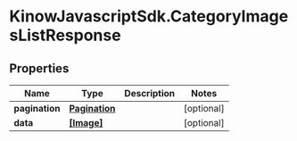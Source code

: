 # KinowJavascriptSdk.CategoryImagesListResponse

## Properties
Name | Type | Description | Notes
------------ | ------------- | ------------- | -------------
**pagination** | [**Pagination**](Pagination.md) |  | [optional] 
**data** | [**[Image]**](Image.md) |  | [optional] 


